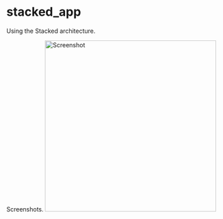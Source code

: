 # stacked_app

Using the Stacked architecture.

Screenshots.
<img src="screen/stacked_animals.jpg" height="400" alt="Screenshot"/>
